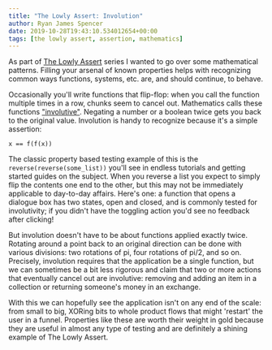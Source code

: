 ```yaml
---
title: "The Lowly Assert: Involution"
author: Ryan James Spencer
date: 2019-10-28T19:43:10.534012654+00:00
tags: [the lowly assert, assertion, mathematics]
---
```


As part of [The Lowly
Assert](https://www.justanotherdot.com/posts/the-lowly-assert.html) series I
wanted to go over some mathematical patterns. Filling your arsenal of known
properties helps with recognizing common ways functions, systems, etc. are, and
should continue, to behave.

Occasionally you'll write functions that flip-flop: when you call the function
multiple times in a row, chunks seem to cancel out. Mathematics calls these
functions ["involutive"]("https://en.wikipedia.org/wiki/Involution_(mathematics)").
Negating a number or a boolean twice gets you back to the original value.
Involution is handy to recognize because it's a simple assertion:

```
x == f(f(x))
```

The classic property based testing example of this is the
`reverse(reverse(some_list))` you'll see in endless tutorials and getting
started guides on the subject. When you reverse a list you expect to simply flip
the contents one end to the other, but this may not be immediately applicable to
day-to-day affairs. Here's one: a function that opens a dialogue box has two
states, open and closed, and is commonly tested for involutivity; if you didn't
have the toggling action you'd see no feedback after clicking!

But involution doesn't have to be about functions applied exactly twice.
Rotating around a point back to an original direction can be done with various
divisions: two rotations of pi, four rotations of pi/2, and so on. Precisely,
involution requires that the application be a single function, but we can
sometimes be a bit less rigorous and claim that two or more actions that
eventually cancel out are involutive: removing and adding an item in a
collection or returning someone's money in an exchange.

With this we can hopefully see the application isn't on any end of the scale:
from small to big, XORing bits to whole product flows that might 'restart' the
user in a funnel. Properties like these are worth their weight in gold because
they are useful in almost any type of testing and are definitely a shining
example of The Lowly Assert.
